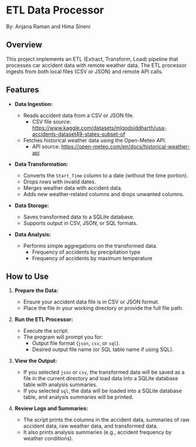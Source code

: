 # ETL Data Processor
By: Anjana Raman and Hima Sineni

## Overview
This project implements an ETL (Extract, Transform, Load) pipeline that processes car accident data with remote weather data. The ETL processor ingests from both local files (CSV or JSON) and remote API calls.

## Features
- **Data Ingestion:**
  - Reads accident data from a CSV or JSON file.
    - CSV file source: https://www.kaggle.com/datasets/mlgodsiddharth/usa-accidents-dataset49-states-subset-of
  - Fetches historical weather data using the Open-Meteo API.
    - API source: https://open-meteo.com/en/docs/historical-weather-api
  
- **Data Transformation:**
  - Converts the `Start_Time` column to a date (without the time portion).
  - Drops rows with invalid dates.
  - Merges weather data with accident data.
  - Adds new weather-related columns and drops unwanted columns.
  
- **Data Storage:**
  - Saves transformed data to a SQLite database.
  - Supports output in CSV, JSON, or SQL formats.
  
- **Data Analysis:**
  - Performs simple aggregations on the transformed data.
    - Frequency of accidents by precipitation type
    - Frequency of accidents by maximum temperature

## How to Use

1. **Prepare the Data:**
   - Ensure your accident data file is in CSV or JSON format.
   - Place the file in your working directory or provide the full file path.

2. **Run the ETL Processor:**
   - Execute the script:
   - The program will prompt you for:
     - Output file format (`json`, `csv`, or `sql`).
     - Desired output file name (or SQL table name if using SQL).

3. **View the Output:**
   - If you selected `json` or `csv`, the transformed data will be saved as a file in the current directory and load data into a SQLite           database table with analysis summaries.
   - If you selected `sql`, the data will be loaded into a SQLite database table, and analysis summaries will be printed.

4. **Review Logs and Summaries:**
   - The script prints the columns in the accident data, summaries of raw accident data, raw weather data, and transformed data.
   - It also prints analysis summaries (e.g., accident frequency by weather conditions).


